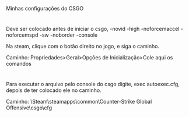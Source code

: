 Minhas configurações do CSGO

#

Deve ser colocado antes de iniciar o csgo, -novid -high -noforcemaccel -noforcemspd -sw -noborder -console

Na steam, clique com o botão direito no jogo, e siga o caminho.

Caminho: Propriedades>Geral>Opções de Inicialização>Cole aqui os comandos

#

Para executar o arquivo pelo console do csgo digite, exec autoexec.cfg, depois de ter colocado ele no caminho.

Caminho: \Steam\steamapps\common\Counter-Strike Global Offensive\csgo\cfg
